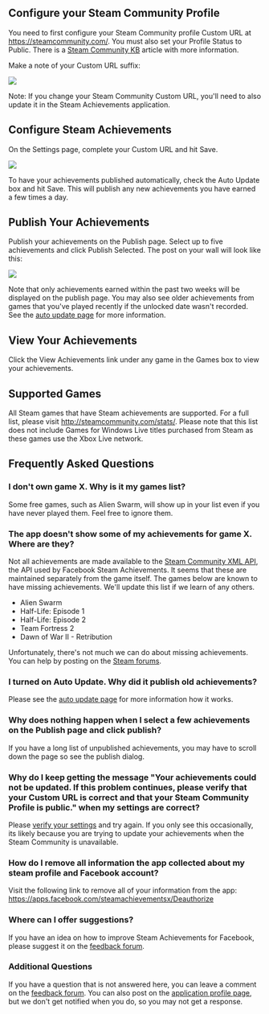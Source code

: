 ﻿## Configure your Steam Community Profile
You need to first configure your Steam Community profile Custom URL at https://steamcommunity.com/. You must also set your Profile Status to Public.  There is a [Steam Community KB](https://support.steampowered.com/kb_article.php?ref=8882-BMXL-0801) article with more information.

Make a note of your Custom URL suffix:

![](http://www.fbsteamachievements.com/fbsa/canvas/content/images/profilecustomurl.png)

Note: If you change your Steam Community Custom URL, you'll need to also update it in the Steam Achievements application.

## Configure Steam Achievements
On the Settings page, complete your Custom URL and hit Save.

![](http://www.fbsteamachievements.com/fbsa/canvas/content/images/appcustomurl.png)

To have your achievements published automatically, check the Auto Update box and hit Save. This will publish any new achievements you have earned a few times a day.

## Publish Your Achievements
Publish your achievements on the Publish page. Select up to five achievements and click Publish Selected. The post on your wall will look like this:

![](http://www.fbsteamachievements.com/fbsa/canvas/content/images/achievements.png)

Note that only achievements earned within the past two weeks will be displayed on the publish page. You may also see older achievements from games that you've played recently if the unlocked date wasn't recorded. See the [auto update page](AutoUpdate) for more information.

## View Your Achievements
Click the View Achievements link under any game in the Games box to view your achievements.

## Supported Games
All Steam games that have Steam achievements are supported. For a full list, please visit http://steamcommunity.com/stats/. Please note that this list does not include Games for Windows Live titles purchased from Steam as these games use the Xbox Live network.

## Frequently Asked Questions

### I don't own game X. Why is it my games list?
Some free games, such as Alien Swarm, will show up in your list even if you have never played them. Feel free to ignore them.

### The app doesn't show some of my achievements for game X. Where are they?
Not all achievements are made available to the [Steam Community XML API](https://partner.steamgames.com/documentation/community_data), the API used by Facebook Steam Achievements. It seems that these are maintained separately from the game itself. The games below are known to have missing achievements. We'll update this list if we learn of any others.

  - Alien Swarm
  - Half-Life: Episode 1
  - Half-Life: Episode 2
  - Team Fortress 2
  - Dawn of War II - Retribution

Unfortunately, there's not much we can do about missing achievements. You can help by posting on the [Steam forums](http://forums.steampowered.com/forums/forumdisplay.php?f=316).

### I turned on Auto Update. Why did it publish old achievements?
Please see the [auto update page](Help/Topic/AutoUpdate) for more information how it works.

### Why does nothing happen when I select a few achievements on the Publish page and click publish?
If you have a long list of unpublished achievements, you may have to scroll down the page so see the publish dialog.

### Why do I keep getting the message "Your achievements could not be updated. If this problem continues, please verify that your Custom URL is correct and that your Steam Community Profile is public." when my settings are correct?
Please [verify your settings](Help#toc-configure-steam-achievements) and try again. If you only see this occasionally, its likely because you are trying to update your achievements when the Steam Community is unavailable.

### How do I remove all information the app collected about my steam profile and Facebook account?
Visit the following link to remove all of your information from the app: https://apps.facebook.com/steamachievementsx/Deauthorize

### Where can I offer suggestions?
If you have an idea on how to improve Steam Achievements for Facebook, please suggest it on the [feedback forum](http://fbsteamachievements.uservoice.com).

### Additional Questions
If you have a question that is not answered here, you can leave a comment on the [feedback forum](http://fbsteamachievements.uservoice.com). You can also post on the [application profile page](http://www.facebook.com/SteamAchievements), but we don't get notified when you do, so you may not get a response.